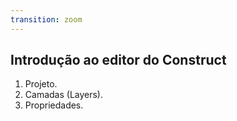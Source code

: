 ```yaml
---
transition: zoom
---
```


## Introdução ao editor do Construct

1. Projeto.
2. Camadas (Layers).
3. Propriedades.
